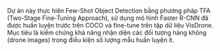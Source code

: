 Dự án này thực hiện Few-Shot Object Detection bằng phương pháp TFA (Two-Stage Fine-Tuning Approach), sử dụng mô hình Faster R-CNN đã được huấn luyện trước trên COCO và fine-tune trên tập dữ liệu VisDrone.
Mục tiêu là kiểm chứng khả năng nhận diện các đối tượng hàng không (drone images) trong điều kiện số lượng mẫu huấn luyện ít.

